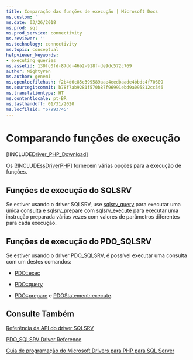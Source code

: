 ```yaml
---
title: Comparação das funções de execução | Microsoft Docs
ms.custom: ''
ms.date: 03/26/2018
ms.prod: sql
ms.prod_service: connectivity
ms.reviewer: ''
ms.technology: connectivity
ms.topic: conceptual
helpviewer_keywords:
- executing queries
ms.assetid: 130fc0fd-87dd-46b2-918f-de9dc572c769
author: MightyPen
ms.author: genemi
ms.openlocfilehash: f2b4d6c85c399589aae4eedbaade4bbdc4f70609
ms.sourcegitcommit: b78f7ab9281f570b87f96991ebd9a095812cc546
ms.translationtype: HT
ms.contentlocale: pt-BR
ms.lasthandoff: 01/31/2020
ms.locfileid: "67993745"
---
```

# <a name="comparing-execution-functions"></a>Comparando funções de execução
[!INCLUDE[Driver_PHP_Download](../../includes/driver_php_download.md)]

Os [!INCLUDE[ssDriverPHP](../../includes/ssdriverphp_md.md)] fornecem várias opções para a execução de funções.  

## <a name="sqlsrv-execution-functions"></a>Funções de execução do SQLSRV  
Se estiver usando o driver SQLSRV, use [sqlsrv_query](../../connect/php/sqlsrv-query.md) para executar uma única consulta e [sqlsrv_prepare](../../connect/php/sqlsrv-prepare.md) com [sqlsrv_execute](../../connect/php/sqlsrv-execute.md) para executar uma instrução preparada várias vezes com valores de parâmetros diferentes para cada execução.  

## <a name="pdo_sqlsrv-execution-functions"></a>Funções de execução do PDO_SQLSRV 
Se estiver usando o driver PDO_SQLSRV, é possível executar uma consulta com um destes comandos:  
  
-   [PDO::exec](../../connect/php/pdo-exec.md)  
  
-   [PDO::query](../../connect/php/pdo-query.md)  
  
-   [PDO::prepare](../../connect/php/pdo-prepare.md) e [PDOStatement::execute](../../connect/php/pdostatement-execute.md).  
  
## <a name="see-also"></a>Consulte Também  
[Referência da API do driver SQLSRV](../../connect/php/sqlsrv-driver-api-reference.md)

[PDO_SQLSRV Driver Reference](../../connect/php/pdo-sqlsrv-driver-reference.md)

[Guia de programação do Microsoft Drivers para PHP para SQL Server](../../connect/php/programming-guide-for-php-sql-driver.md)
  
